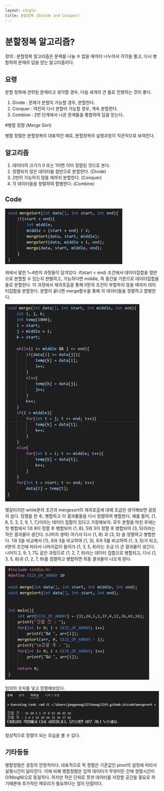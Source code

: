 ```yaml
---
layout: single
title: 분할정복 (Divide and Conquer)
---
```

# 분할정복 알고리즘?

정의 : 분할정복 알고리즘은 문제를 나눌 수 없을 때까지 나누어서 각각을 풀고,
다시 병합하여 문제의 답을 얻는 알고리즘이다.

## 요령

분할 정복에 관련된 문제라고 생각할 경우, 다음 세개의 큰 틀로 진행하는 것이 좋다.
1. Divide : 문제가 분할이 가능할 경우, 분할한다.
2. Conquer : 여전히 다시 분할이 가능할 경우, 계속 분할한다.
3. Combine : 2번 단계에서 나온 문제들을 통합하여 답을 얻는다.

#병합 정렬 (Merge Sort)

병합 정렬은 분할정복의 대표적인 예로, 분할정복의 실행과정이 직관적으로 보여진다.

## 알고리즘

1. 데이터의 크기가 0 또는 1이면 이미 정렬된 것으로 본다.
2. 정렬되지 않은 데이터를 절반으로 분할한다. (Divide)
3. 2번이 가능하지 않을 때까지 분할한다. (Conquer)
4. 각 데이터들을 정렬하여 합병한다. (Combine)

## Code

![mergesort](/assets/images/merge_sort.png)

위에서 말한 1~4번의 과정들이 담겨있다.
if(start < end) 조건에서 데이터집합을 절반으로 분할할 수 있는지 판별하고,
가능하다면 middle, 즉 중간을 기준으로 데이터집합을 둘로 분할한다.
이 과정에서 재귀호출을 통해 if문의 조건이 부합하지 않을 때까지 데이터집합을 분할한다.
분할이 끝나면 merge함수를 통해 각 데이터들을 정렬하고 합병한다.

![merge](/assets/images/merge_merge.png)

헷갈리지만 while문의 조건과 mergesort의 재귀호출에 대해 조금만 생각해보면 굉장히 쉽다.
정렬을 한 후, 병합하고 이 결과물들을 다시 정렬하여 병합한다.
예를 들어, {1, 8, 5, 3, 2, 9, 1, 7,}이라는 데이터 집합이 있다고 가정해보자.
모두 분할을 마친 후에는 첫 병합에서 1과 8이 정렬 후 병합되어 {1, 8},
5와 3이 정렬 후 병합되어 {3, 5}이라는 작은 결과물이 생긴다. (나머지 생략)
여기서 다시 {1, 8} 과 {3, 5} 을 정렬하고 병합한다.
1과 3을 비교해서 {1}, 8과 3을 비교하여 {1, 3}, 8과 5를 비교하여 {1, 3, 5}가 되고,
if문의 조건에 따라서 나머지값이 들어가 {1, 3, 5, 8}라는 조금 더 큰 결과물이 생긴다.
나머지 2, 9, 1, 7도 같은 과정으로 {1, 2, 7, 9}라는 데이터 집합으로 병합되고,
다시 {1, 3, 5, 8}과 {1, 2, 7, 9}를 정렬하고 병합하면 최종 결과물이 나오게 된다.

![main](/assets/images/merge_main.png)

임의의 숫자를 넣고 정렬해보았다.
![result](/assets/images/result.png)

정상적으로 정렬이 되는 모습을 볼 수 있다.

## 기타등등

병합정렬은 굉장히 안정적이다. 대표적으로 퀵 정렬은 기준값인 pivot의 설정에 따라서 실행시간이 달라진다.
이에 비해 병합정렬은 입력 데이터가 무엇이든 간에 정렬시간이 O(NlogN)으로 동일하다.
하지만 작은 단위로 쪼갠 데이터를 저장할 공간을 필요로 하기때문에 추가적인 메모리가 필요하다는 점이 단점이다.
